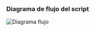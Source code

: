 ### Diagrama de flujo del script

![Diagrama flujo](https://github.com/user-attachments/assets/55e7ead8-179c-4d5e-bf40-c7004d861e97)


